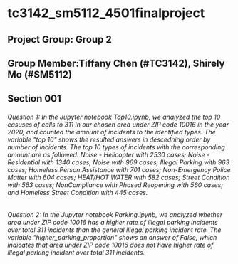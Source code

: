 # tc3142_sm5112_4501finalproject

## Project Group: Group 2
## Group Member:Tiffany Chen (#TC3142), Shirely Mo (#SM5112)
## Section 001

###### Question 1: In the Jupyter notebook Top10.ipynb, we analyzed the top 10 casuses of calls to 311 in our chosen area under ZIP code 10016 in the year 2020, and counted the amount of incidents to the identified types. The variable "top 10" shows the resulted answers in descedning order by number of incidents. The top 10 types of incidents with the corresponding amount are as followed: Noise - Helicopter with 2530 cases; Noise - Residential with 1340 cases; Noise with 969 cases; Illegal Parking with 963 cases; Homeless Person Assistance with 701 cases; Non-Emergency Police Matter with 604 cases; HEAT/HOT WATER with 582 cases; Street Condition with 563 cases; NonCompliance with Phased Reopening with 560 cases; and Homeless Street Condition with 445 cases. 

###### Question 2: In the Jupyter notebook Parking.ipynb, we analyzed whether area under ZIP code 10016 has a higher rate of illegal parking incidents over total 311 incidents than the general illegal parking incident rate. The variable "higher_parking_proportion" shows an answer of False, which indicates that area under ZIP code 10016 does not have higher rate of illegal parking incident over total 311 incidents. 
